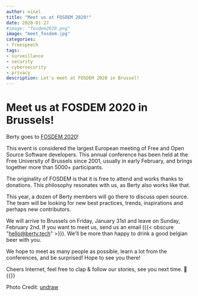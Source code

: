 ```yaml
---
author: ninel
title: "Meet us at FOSDEM 2020!"
date: 2020-01-27
#image: "fosdem2020.png"
image: "meet_fosdem.jpg"
categories:
- freespeech
tags:
- surveillance
- security
- cybersecurity
- privacy
description: Let's meet at FOSDEM 2020 in Brussel!
---
```


# Meet us at FOSDEM 2020 in Brussels!

Berty goes to [FOSDEM 2020](https://fosdem.org/2020/about/)! 

This event is considered the largest European meeting of Free and Open Source Software developers.  This annual conference has been held at the Free University of Brussels since 2001, usually in early February, and brings together more than 5000+ participants. 

The originality of FOSDEM is that it is free to attend and works thanks to donations. This philosophy resonates with us, as Berty also works like that. 

This year, a dozen of Berty members will go there to discuss open source. The team will be looking for new best practices, trends, inspirations and perhaps new contributors. 

We will arrive to Brussels on Friday, January 31st and leave on Sunday, February 2nd. If you want to meet us, send us an email ({{< obscure "hello@berty.tech" >}}). We'll be more than happy to drink a good belgian beer with you.  

We hope to meet as many people as possible, learn a lot from the conferences, and be surprised! Hope to see you there!



Cheers Internet, feel free to clap & follow our stories, see you next time. 🤫
</br>
 {{<tweet id="1175014666310959104">}}

Photo Credit: [undraw](https://undraw.co/illustrations) 
